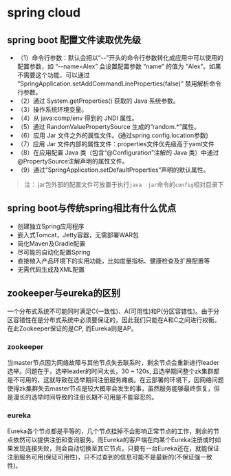 # spring cloud

## spring boot 配置文件读取优先级

+ （1）命令行参数：默认会把以“--”开头的命令行参数转化成应用中可以使用的配置参数，如 “--name=Alex” 会设置配置参数 “name” 的值为 “Alex”。如果不需要这个功能，可以通过 “SpringApplication.setAddCommandLineProperties(false)” 禁用解析命令行参数。
+ （2）通过 System.getProperties() 获取的 Java 系统参数。
+ （3）操作系统环境变量。
+ （4）从 java:comp/env 得到的 JNDI 属性。
+ （5）通过 RandomValuePropertySource 生成的“random.*”属性。
+ （6）应用 Jar 文件之外的属性文件。(通过spring.config.location参数)
+ （7）应用 Jar 文件内部的属性文件：properties文件优先级高于yaml文件
+ （8）在应用配置 Java 类（包含“@Configuration”注解的 Java 类）中通过@PropertySource注解声明的属性文件。
+ （9）通过“SpringApplication.setDefaultProperties”声明的默认属性。

> 注： jar包外部的配置文件可放置于执行`java -jar`命令的`config`相对目录下

## spring boot与传统spring相比有什么优点

+ 创建独立Spring应用程序
+ 嵌入式Tomcat，Jetty容器，无需部署WAR包
+ 简化Maven及Gradle配置
+ 尽可能的自动化配置Spring
+ 直接植入产品环境下的实用功能，比如度量指标、健康检查及扩展配置等
+ 无需代码生成及XML配置

## zookeeper与eureka的区别

一个分布式系统不可能同时满足C(一致性)、A(可用性)和P(分区容错性)。由于分区容错性在是分布式系统中必须要保证的，因此我们只能在A和C之间进行权衡。在此Zookeeper保证的是CP, 而Eureka则是AP。

### zookeeper

当master节点因为网络故障与其他节点失去联系时，剩余节点会重新进行leader选举。问题在于，选举leader的时间太长，30 ~ 120s, 且选举期间整个zk集群都是不可用的，这就导致在选举期间注册服务瘫痪。在云部署的环境下，因网络问题使得zk集群失去master节点是较大概率会发生的事，虽然服务能够最终恢复，但是漫长的选举时间导致的注册长期不可用是不能容忍的。

### eureka

Eureka各个节点都是平等的，几个节点挂掉不会影响正常节点的工作，剩余的节点依然可以提供注册和查询服务。而Eureka的客户端在向某个Eureka注册或时如果发现连接失败，则会自动切换至其它节点，只要有一台Eureka还在，就能保证注册服务可用(保证可用性)，只不过查到的信息可能不是最新的(不保证强一致性)。